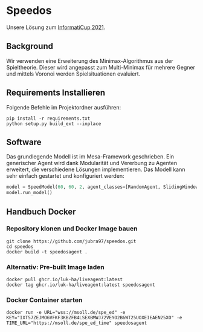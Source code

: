# Speedos 
Unsere Lösung zum [InformatiCup 2021](https://github.com/informatiCup/InformatiCup2021).

## Background

Wir verwenden eine Erweiterung des Minimax-Algorithmus aus der Spieltheorie. Dieser wird angepasst zum Multi-Minimax für mehrere Gegner und mittels Voronoi werden Spielsituationen evaluiert.

## Requirements Installieren
Folgende Befehle im Projektordner ausführen:
```shell
pip install -r requirements.txt
python setup.py build_ext --inplace
```

## Software

Das grundlegende Modell ist im Mesa-Framework geschrieben. Ein generischer Agent wird dank Modularität und Vererbung zu Agenten erweitert, die verschiedene Lösungen implementieren. Das Modell kann sehr einfach gestartet und konfiguriert werden: 

```python
model = SpeedModel(60, 60, 2, agent_classes=[RandomAgent, SlidingWindowVoronoiMultiMiniMaxAgent], verbose=True)
model.run_model()
```

## Handbuch Docker 

### Repository klonen und Docker Image bauen
```shell
git clone https://github.com/jubra97/speedos.git
cd speedos
docker build -t speedosagent .
```

### Alternativ: Pre-built Image laden
```shell
docker pull ghcr.io/luk-ha/liveagent:latest
docker tag ghcr.io/luk-ha/liveagent:latest speedosagent
```

### Docker Container starten
```shell
docker run -e URL="wss://msoll.de/spe_ed" -e KEY="IXT57ZEJMO6VFKF3KBZFB4LSEXBMWJ72VEYO2B6WT25UOXEIEAEN25XO" -e TIME_URL="https://msoll.de/spe_ed_time" speedosagent
```



